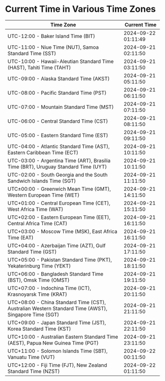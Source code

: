 # Current Time in Various Time Zones

| Time Zone | Current Time |
|-----------|--------------|
| UTC-12:00 - Baker Island Time (BIT) | 2024-09-22 01:11:49 |
| UTC-11:00 - Niue Time (NUT), Samoa Standard Time (SST) | 2024-09-21 02:11:50 |
| UTC-10:00 - Hawaii-Aleutian Standard Time (HAST), Tahiti Time (TAHT) | 2024-09-21 03:11:50 |
| UTC-09:00 - Alaska Standard Time (AKST) | 2024-09-21 05:11:50 |
| UTC-08:00 - Pacific Standard Time (PST) | 2024-09-21 06:11:50 |
| UTC-07:00 - Mountain Standard Time (MST) | 2024-09-21 07:11:50 |
| UTC-06:00 - Central Standard Time (CST) | 2024-09-21 08:11:50 |
| UTC-05:00 - Eastern Standard Time (EST) | 2024-09-21 09:11:50 |
| UTC-04:00 - Atlantic Standard Time (AST), Eastern Caribbean Time (ECT) | 2024-09-21 10:11:50 |
| UTC-03:00 - Argentina Time (ART), Brasília Time (BRT), Uruguay Standard Time (UYT) | 2024-09-21 10:11:50 |
| UTC-02:00 - South Georgia and the South Sandwich Islands Time (SGT) | 2024-09-21 11:11:50 |
| UTC±00:00 - Greenwich Mean Time (GMT), Western European Time (WET) | 2024-09-21 14:11:50 |
| UTC+01:00 - Central European Time (CET), West Africa Time (WAT) | 2024-09-21 15:11:50 |
| UTC+02:00 - Eastern European Time (EET), Central Africa Time (CAT) | 2024-09-21 16:11:50 |
| UTC+03:00 - Moscow Time (MSK), East Africa Time (EAT) | 2024-09-21 16:11:50 |
| UTC+04:00 - Azerbaijan Time (AZT), Gulf Standard Time (GST) | 2024-09-21 17:11:50 |
| UTC+05:00 - Pakistan Standard Time (PKT), Yekaterinburg Time (YEKT) | 2024-09-21 18:11:50 |
| UTC+06:00 - Bangladesh Standard Time (BST), Omsk Time (OMST) | 2024-09-21 19:11:50 |
| UTC+07:00 - Indochina Time (ICT), Krasnoyarsk Time (KRAT) | 2024-09-21 20:11:50 |
| UTC+08:00 - China Standard Time (CST), Australian Western Standard Time (AWST), Singapore Time (SGT) | 2024-09-21 21:11:50 |
| UTC+09:00 - Japan Standard Time (JST), Korea Standard Time (KST) | 2024-09-21 22:11:50 |
| UTC+10:00 - Australian Eastern Standard Time (AEST), Papua New Guinea Time (PGT) | 2024-09-21 23:11:50 |
| UTC+11:00 - Solomon Islands Time (SBT), Vanuatu Time (VUT) | 2024-09-22 00:11:50 |
| UTC+12:00 - Fiji Time (FJT), New Zealand Standard Time (NZST) | 2024-09-22 01:11:50 |
